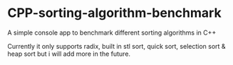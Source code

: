 # CPP-sorting-algorithm-benchmark
A simple console app to benchmark different sorting algorithms in C++

Currently it only supports radix, built in stl sort, quick sort, selection sort & heap sort but i will add more in the future.

